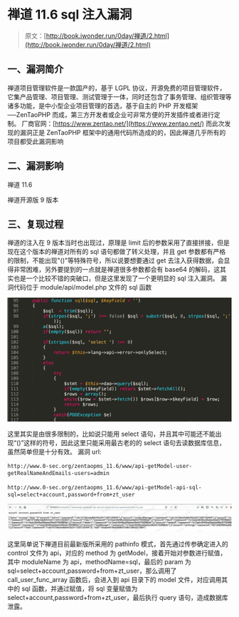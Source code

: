 # 禅道 11.6 sql 注入漏洞

> 原文：[http://book.iwonder.run/0day/禅道/2.html](http://book.iwonder.run/0day/禅道/2.html)

## 一、漏洞简介

禅道项目管理软件是一款国产的，基于 LGPL 协议，开源免费的项目管理软件，它集产品管理、项目管理、测试管理于一体，同时还包含了事务管理、组织管理等诸多功能，是中小型企业项目管理的首选，基于自主的 PHP 开发框架──ZenTaoPHP 而成，第三方开发者或企业可非常方便的开发插件或者进行定制。 厂商官网：[https://www.zentao.net/](https://www.zentao.net/) 而此次发现的漏洞正是 ZenTaoPHP 框架中的通用代码所造成的的，因此禅道几乎所有的项目都受此漏洞影响

## 二、漏洞影响

禅道 11.6

禅道开源版 9 版本

## 三、复现过程

禅道的注入在 9 版本当时也出现过，原理是 limit 后的参数采用了直接拼接，但是现在这个版本的禅道对所有的 sql 语句都做了转义处理，并且 get 参数都有严格的限制，不能出现"()"等特殊符号，所以说要想要通过 get 去注入获得数据，会显得非常困难，另外要提到的一点就是禅道很多参数都会有 base64 的解码，这其实也是一个比较不错的突破口，但是这里发现了一个更明显的 sql 注入漏洞。 漏洞代码位于 module/api/model.php 文件的 sql 函数

![image](img/ea965f7a4ec01009099f83bce64d3d9e.png)

这里其实是由很多限制的，比如说只能用 select 语句，并且其中可能还不能出现“()”这样的符号，因此这里只能采用最古老的的 select 语句去读数据库信息，虽然简单但是十分有效。 漏洞 url:

```
http://www.0-sec.org/zentaopms_11.6/www/api-getModel-user-getRealNameAndEmails-users=admin

http://www.0-sec.org/zentaopms_11.6/www/api-getModel-api-sql-sql=select+account,password+from+zt_user 
```

![image](img/29c4712d2b41bee5fddc4a1faffee850.png)

这里简单说下禅道目前最新版所采用的 pathinfo 模式，首先通过传参确定进入的 control 文件为 api，对应的 method 为 getModel，接着开始对参数进行赋值，其中 moduleName 为 api，methodName=sql，最后的 param 为 sql=select+account,password+from+zt_user，那么调用了 call_user_func_array 函数后，会进入到 api 目录下的 model 文件，对应调用其中的 sql 函数，并通过赋值，将 sql 变量赋值为 select+account,password+from+zt_user，最后执行 query 语句，造成数据库泄露。

